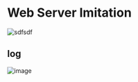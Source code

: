 # Web Server Imitation

![sdfsdf](https://user-images.githubusercontent.com/76514241/119778339-5a414980-bf02-11eb-99ac-d45e9f6f6a2a.PNG)

## log
![image](https://user-images.githubusercontent.com/76514241/119778389-6a592900-bf02-11eb-802f-433a411412ca.png)
